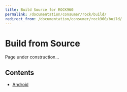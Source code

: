 ```yaml
---
title: Build Source for ROCK960
permalink: /documentation/consumer/rock/build/
redirect_from: /documentation/consumer/rock960/build/
---
```


# Build from Source

Page under construction...

## Contents

- [Android](aosp.md)
